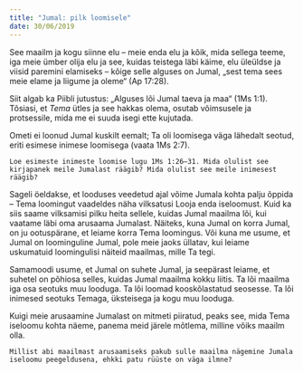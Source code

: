 ```yaml
---
title: "Jumal: pilk loomisele"
date: 30/06/2019
---
```


See maailm ja kogu siinne elu – meie enda elu ja kõik, mida sellega teeme, iga meie ümber olija elu ja see, kuidas teistega läbi käime, elu üleüldse ja viisid paremini elamiseks – kõige selle alguses on Jumal, „sest tema sees meie elame ja liigume ja oleme“ (Ap 17:28).

Siit algab ka Piibli jutustus: „Alguses lõi Jumal taeva ja maa“ (1Ms 1:1). Tõsiasi, et _Tema_ ütles ja see hakkas olema, osutab võimsusele ja protsessile, mida me ei suuda isegi ette kujutada.

Ometi ei loonud Jumal kuskilt eemalt; Ta oli loomisega väga lähedalt seotud, eriti esimese inimese loomisega (vaata 1Ms 2:7).

`Loe esimeste inimeste loomise lugu 1Ms 1:26–31. Mida olulist see kirjapanek meile Jumalast räägib? Mida olulist see meile inimesest räägib?`

Sageli öeldakse, et looduses veedetud ajal võime Jumala kohta palju õppida – Tema loomingut vaadeldes näha vilksatusi Looja enda iseloomust. Kuid ka siis saame vilksamisi pilku heita sellele, kuidas Jumal maailma lõi, kui vaatame läbi oma arusaama Jumalast. Näiteks, kuna Jumal on korra Jumal, on ju ootuspärane, et leiame korra Tema loomingus. Või kuna me usume, et Jumal on loominguline Jumal, pole meie jaoks üllatav, kui leiame uskumatuid loomingulisi näiteid maailmas, mille Ta tegi.

Samamoodi usume, et Jumal on suhete Jumal, ja seepärast leiame, et suhetel on põhiosa selles, kuidas Jumal maailma kokku liitis. Ta lõi maailma iga osa seotuks muu looduga. Ta lõi loomad kooskõlastatud seosesse. Ta lõi inimesed seotuks Temaga, üksteisega ja kogu muu looduga.

Kuigi meie arusaamine Jumalast on mitmeti piiratud, peaks see, mida Tema iseloomu kohta näeme, panema meid järele mõtlema, milline võiks maailm olla.

`Millist abi maailmast arusaamiseks pakub sulle maailma nägemine Jumala iseloomu peegeldusena, ehkki patu rüüste on väga ilmne?`
